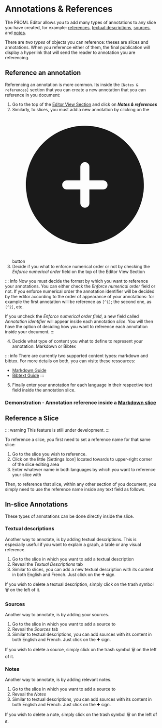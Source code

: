 # Annotations & References

The PBOML Editor allows you to add many types of annotations to any slice you have created, for example: [references](./annotations#reference), [textual descriptions](./annotations#textual-descriptions), [sources](./annotations#sources), and [notes](./annotations#notes).

There are *two types* of objects you can reference: theses are slices and annotations. When you reference either of them, the final publication will display a hyperlink that will send the reader to annotation you are referencing.

## Reference an annotation

Referencing an annotation is more common. Its inside the `[Notes & references]` section that you can create a new annotation that you can reference in you document:

1.	Go to the top of the [Editor View Section](./getting-started#main-editing-area) and click on ***Notes & references***
2.	Similarly, to slices, you must add a new annotation by clicking on the <span class="pboml-button"><svg xmlns="http://www.w3.org/2000/svg" viewBox="0 0 24 24" fill="currentColor" aria-hidden="true" class="w-6 h-6"><path fill-rule="evenodd" d="M12 2.25c-5.385 0-9.75 4.365-9.75 9.75s4.365 9.75 9.75 9.75 9.75-4.365 9.75-9.75S17.385 2.25 12 2.25zM12.75 9a.75.75 0 00-1.5 0v2.25H9a.75.75 0 000 1.5h2.25V15a.75.75 0 001.5 0v-2.25H15a.75.75 0 000-1.5h-2.25V9z" clip-rule="evenodd"></path></svg></span> button
3. Decide if you what to enforce numerical order or not by checking the *Enforce numerical order* field on the top of the Editor View Section

::: info
Now you must decide the format by which you want to reference your annotations. You can either check the *Enforce numerical order* field or not. If you enforce numerical order the annotation identifier will be decided by the editor according to the order of appearance of your annotations: for example the first annotation will be reference as `[^1]`; the second one, as `[^2]`, etc.

If you uncheck the *Enforce numerical order field*, a new field called *Annotation identifier* will appear inside each annotation _slice_. You will then have the option of deciding how you want to reference each annotation inside your document.
:::

4. Decide what type of content you what to define to represent your annotation: Markdown or Bibtex

::: info
There are currently two supported content types: markdown and bibtex. For more details on both, you can visite these ressources:
* [Markdown Guide](https://www.markdownguide.org/)
* [Bibtext Guide](https://www.overleaf.com/learn/latex/Bibliography_management_with_bibtex)
:::

5. Finally enter your annotation for each language in their respective text field inside the annotation slice.

### Demonstration - Annotation reference inside a [Markdown slice](./paragraphs.html)

<PbomlWidget sample="/samples/annotation_reference.pboml.yaml" title="Add a paragraph using the Markdown slice" mode="edit"></PbomlWidget>


## Reference a Slice

::: warning
This feature is still under development.
:::

To reference a slice, you first need to set a reference name for that same slice:

1.  Go to the slice you wish to reference.
2.  Click on the little [Settings Icon] located towards to upper-right corner of the slice editing area
3.  Enter whatever name in both languages by which you want to reference your slice with

Then, to reference that slice, within any other section of you document, you simply need to use the reference name inside any text field as follows.

## In-slice Annotations

These types of annotations can be done directly inside the slice.

### Textual descriptions

Another way to annotate, is by adding textual descriptions. This is especially useful if you want to explain a graph, a table or any visual reference.

1.  Go to the slice in which you want to add a textual description
2.  Reveal the *Textual Descriptions* tab
3.  Similar to slices, you can add a new textual description with its content in both English and French. Just click on the ➕ sign.

If you wish to delete a textual description, simply click on the trash symbol 🗑️ on the left of it.

### Sources

Another way to annotate, is by adding your sources.

1.  Go to the slice in which you want to add a source to
2.  Reveal the *Sources* tab
3.  Similar to textual descriptions, you can add sources with its content in both English and French. Just click on the ➕ sign.

If you wish to delete a source, simply click on the trash symbol 🗑️ on the left of it.

### Notes

Another way to annotate, is by adding relevant notes.

1.  Go to the slice in which you want to add a source to
2.  Reveal the *Notes*
3.  Similar to textual descriptions, you can add sources with its content in both English and French. Just click on the ➕ sign.

If you wish to delete a note, simply click on the trash symbol 🗑️ on the left of it.
